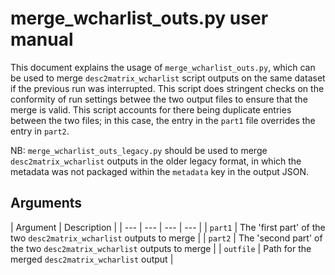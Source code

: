 # merge_wcharlist_outs.py user manual

This document explains the usage of `merge_wcharlist_outs.py`, which can be used to merge `desc2matrix_wcharlist` script outputs on the same dataset if the previous run was interrupted. This script does stringent checks on the conformity of run settings betwee the two output files to ensure that the merge is valid. This script accounts for there being duplicate entries between the two files; in this case, the entry in the `part1` file overrides the entry in `part2`.

NB: `merge_wcharlist_outs_legacy.py` should be used to merge `desc2matrix_wcharlist` outputs in the older legacy format, in which the metadata was not packaged within the `metadata` key in the output JSON.

## Arguments

| Argument | Description |
| --- | --- | --- | --- |
| `part1` | The 'first part' of the two `desc2matrix_wcharlist` outputs to merge |
| `part2` | The 'second part' of the two `desc2matrix_wcharlist` outputs to merge |
| `outfile` | Path for the merged `desc2matrix_wcharlist` output |